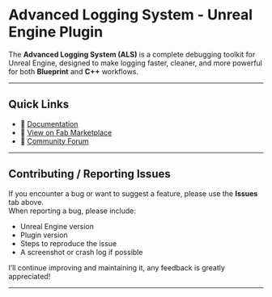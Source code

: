 # Advanced Logging System - Unreal Engine Plugin

The **Advanced Logging System (ALS)** is a complete debugging toolkit for Unreal Engine, designed to make logging faster, cleaner, and more powerful for both **Blueprint** and **C++** workflows.

---

## Quick Links
- 📘 [Documentation](https://rterofer.gitbook.io/advanced-logging-system-plugin-documentation)
- 🛒 [View on Fab Marketplace](https://fab.com/s/64efe02d3f99)
- 💬 [Community Forum](https://forums.unrealengine.com/t/advanced-logging-system-plugin/2513455)

---

## Contributing / Reporting Issues

If you encounter a bug or want to suggest a feature, please use the **Issues** tab above.  
When reporting a bug, please include:
- Unreal Engine version  
- Plugin version
- Steps to reproduce the issue  
- A screenshot or crash log if possible  

I’ll continue improving and maintaining it, any feedback is greatly appreciated!

---
